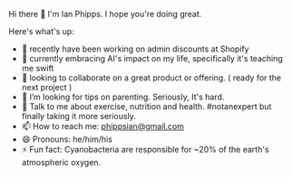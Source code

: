 Hi there 👋
I'm Ian Phipps. I hope you're doing great.

Here's what's up:

- 🔭 recently have been working on admin discounts at Shopify
- 🌱 currently embracing AI's impact on my life, specifically it's teaching me swift
- 👯 looking to collaborate on a great product or offering. ( ready for the next project )
- 🤔 I’m looking for tips on parenting. Seriously, It's hard.
- 💬 Talk to me about exercise, nutrition and health. #notanexpert but finally taking it more seriously.
- 📫 How to reach me: phippsian@gmail.com
- 😄 Pronouns: he/him/his
- ⚡ Fun fact: Cyanobacteria are responsible for ~20% of the earth's atmospheric oxygen.
